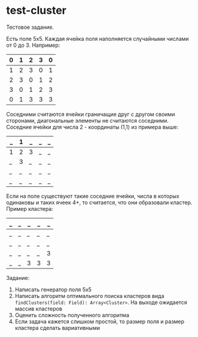 # test-cluster
Тестовое задание.

Есть поле 5x5. Каждая ячейка поля наполняется случайными числами от 0 до 3.
Например:

0 | 1 | 2 | 3 | 0
---|---|---|---|---
1 | 2 | 3 | 0 | 1
2 | 3 | 0 | 1 | 2
3 | 0 | 1 | 2 | 3
0 | 1 | 3 | 3 | 3

Соседними считаются ячейки граничащие друг с другом своими сторонами, диагональные элементы не считаются соседними.
Соседние ячейки для числа 2 - координаты (1,1) из примера выше:

_ | 1 | _ | _ | _
---|---|---|---|---
1 | 2 | 3 | _ | _
_ | 3 | _ | _ | _
_ | _ | _ | _ | _
_ | _ | _ | _ | _

Если на поле существуют такие соседние ячейки, числа в которых одинаковы и таких ячеек 4+, то считается, что они образовали кластер.
Пример кластера:

_ | _ | _ | _ | _
---|---|---|---|---
_ | _ | _ | _ | _
_ | _ | _ | _ | _
_ | _ | _ | _ | 3
_ | _ | 3 | 3 | 3

Задание: 

1. Написать генератор поля 5х5
2. Написать алгоритм оптимального поиска кластеров вида ```findClusters(field: Field): Array<Cluster>```. На выходе ожидается массив кластеров
3. Оценить сложность полученного алгоритма
4. Если задача кажется слишком простой, то размер поля и размер кластера сделать вариативными

